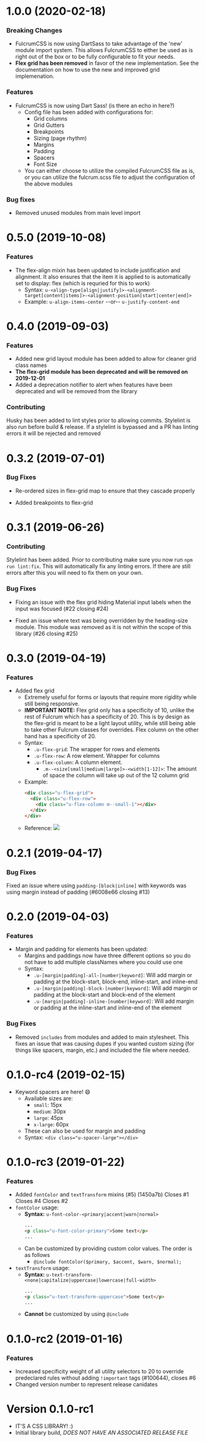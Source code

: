 # 1.0.0 (2020-02-18)
<!-- write release notes -->
### Breaking Changes
- FulcrumCSS is now using DartSass to take advantage of the 'new' module import system. This allows FulcrumCSS to either be used as is right out of the box or to be fully configurable to fit your needs.
- **Flex grid has been removed** in favor of the new implementation. See the documentation on how to use the new and improved grid implemenation.

### Features
- FulcrumCSS is now using Dart Sass! (is there an echo in here?)
  - Config file has been added with configurations for:
    - Grid columns
    - Grid Gutters
    - Breakpoints
    - Sizing (page rhythm)
    - Margins
    - Padding
    - Spacers
    - Font Size
  - You can either choose to utilize the compiled FulcrumCSS file as is, or you can utilize the fulcrum.scss file to adjust the configuration of the above modules


### Bug fixes
- Removed unused modules from main level import

# 0.5.0 (2019-10-08)

### Features
- The flex-align mixin has been updated to include justification and alignment. It also ensures that the item it is applied to is automatically set to display: flex (which is requried for this to work)
  - Syntax: `u-<align-type[align|justify]>-<alignment-target[content|items]>-<alignment-position[start|center|end]>`
  - Example: `u-align-items-center` --or-- `u-justify-content-end`

# 0.4.0 (2019-09-03)

### Features
- Added new grid layout module has been added to allow for cleaner grid class names
- **The flex-grid module has been deprecated and will be removed on 2019-12-01**
- Added a deprecation notifier to alert when features have been deprecated and will be removed from the library

### Contributing
Husky has been added to lint styles prior to allowing commits. Stylelint is also run before build & release. If a stylelint is bypassed and a PR has linting errors it will be rejected and removed

# 0.3.2 (2019-07-01)
### Bug Fixes
- Re-ordered sizes in flex-grid map to ensure that they cascade properly

- Added breakpoints to flex-grid

# 0.3.1 (2019-06-26)
### Contributing
Stylelint has been added. Prior to contributing make sure you now run `npm run lint:fix`. This will automatically fix any linting errors. If there are still errors after this you will need to fix them on your own.

### Bug Fixes
- Fixing an issue with the flex grid hiding Material input labels when the input was focused (#22 closing #24)

- Fixed an issue where text was being overridden by the heading-size module. This module was removed as it is not within the scope of this library (#26 closing #25)

# 0.3.0 (2019-04-19)
### Features
- Added flex grid
  - Extremely useful for forms or layouts that require more rigidity while still being responsive.
  - **IMPORTANT NOTE:** Flex grid only has a specificity of 10, unlike the rest of Fulcrum which has a specificity of 20. This is by design as the flex-grid is meant to be a light layout utility, while still being able to take other Fulcrum classes for overrides. Flex column on the other hand has a specificity of 20.
  - Syntax:
    - `.u-flex-grid`: The wrapper for rows and elements
    - `.u-flex-row`: A row element. Wrapper for columns
    - `.u-flex-column`: A column element.
      - `.m--<size[small|medium|large]>-<width[1-12]>`: The amount of space the column will take up out of the 12 column grid
  - Example:
      ```html
      <div class="u-flex-grid">
        <div class="u-flex-row">
          <div class="u-flex-column m--small-1"></div>
        </div>
      </div>
      ```
  - Reference:
     ![](./flex-grid.png)

# 0.2.1 (2019-04-17)
### Bug Fixes
Fixed an issue where using `padding-[block|inline]` with keywords was using margin instead of padding (#6008e66 closing #13)

# 0.2.0 (2019-04-03)
### Features
- Margin and padding for elements has been updated:
  - Margins and paddings now have three different options so you do not have to add multiple classNames where you could use one
  - Syntax:
    - `.u-[margin|padding]-all-[number|keyword]`: Will add margin or padding at the block-start, block-end, inline-start, and inline-end
    - `.u-[margin|padding]-block-[number|keyword]`: Will add margin or padding at the block-start and block-end of the element
    - `.u-[margin|padding]-inline-[number|keyword]`: Will add margin or padding at the inline-start and inline-end of the element

### Bug Fixes
- Removed `includes` from modules and added to main stylesheet. This fixes an issue that was causing dupes if you wanted custom sizing (for things like spacers, margin, etc.) and included the file where needed.


# 0.1.0-rc4 (2019-02-15)
- Keyword spacers are here! 😄
  - Available sizes are:
    - `small`: 15px
    - `medium`: 30px
    - `large`: 45px
    - `x-large`: 60px
  - These can also be used for margin and padding
  - Syntax: `<div class="u-spacer-large"></div>`

# 0.1.0-rc3 (2019-01-22)
### Features
- Added `fontColor` and `textTransform` mixins (#5) (1450a7b) Closes #1 Closes #4 Closes #2
- `fontColor` usage:
  - **Syntax:** `u-font-color-<primary|accent|warn|normal>`
    ```html
    ...
    <p class="u-font-color-primary">Some text</p>
    ...
    ```
  - Can be customized by providing custom color values. The order is as follows
    - `@include fontColor($primary, $accent, $warn, $normal);`
- `textTransform` usage:
  - **Syntax:** `u-text-transform-<none|capitalize|uppercase|lowercase|full-width>`
    ```html
    ...
    <p class="u-text-transform-uppercase">Some text</p>
    ...
    ```
  - **Cannot** be customized by using `@include`

# 0.1.0-rc2 (2019-01-16)
### Features
- Increased specificity weight of all utility selectors to 20 to override predeclared rules without adding `!important` tags (#100644), closes #6
- Changed version number to represent release canidates



# Version 0.1.0-rc1
- IT'S A CSS LIBRARY! :)
- Initial library build, *DOES NOT HAVE AN ASSOCIATED RELEASE FILE*
